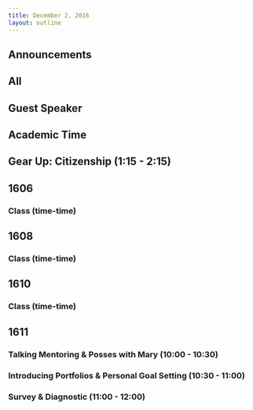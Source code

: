 ```yaml
---
title: December 2, 2016
layout: outline
---
```



## Announcements


## All

## Guest Speaker

## Academic Time

## Gear Up: Citizenship (1:15 - 2:15)


## 1606

### Class (time-time)

## 1608

### Class (time-time)

## 1610

### Class (time-time)

## 1611

### Talking Mentoring & Posses with Mary (10:00 - 10:30)

### Introducing Portfolios & Personal Goal Setting (10:30 - 11:00)

### Survey & Diagnostic (11:00 - 12:00)

